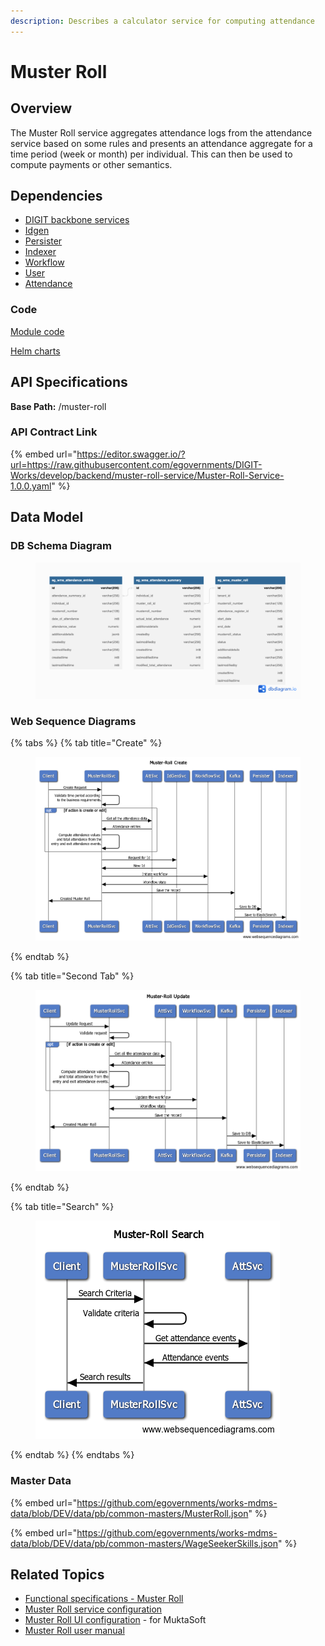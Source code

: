 ```yaml
---
description: Describes a calculator service for computing attendance
---
```


# Muster Roll

## Overview

The Muster Roll service aggregates attendance logs from the attendance service based on some rules and presents an attendance aggregate for a time period (week or month) per individual. This can then be used to compute payments or other semantics.&#x20;

## Dependencies

* [DIGIT backbone services](https://core.digit.org/platform/core-services)
* [Idgen](https://core.digit.org/platform/core-services/id-generation-service)
* [Persister](https://core.digit.org/platform/core-services/persister-service)
* [Indexer](https://core.digit.org/platform/core-services/indexer-service)
* [Workflow](https://core.digit.org/platform/core-services/workflow-service)
* [User](https://core.digit.org/platform/core-services/user-services)
* [Attendance](attendance.md)

### Code

[Module code](https://github.com/egovernments/DIGIT-Works/tree/master/backend/muster-roll)

[Helm charts](https://github.com/egovernments/DIGIT-DevOps/tree/digit-works/deploy-as-code/helm/charts/digit-works/backend/muster-roll)

## API Specifications

**Base Path:** /muster-roll

### API Contract Link

{% embed url="https://editor.swagger.io/?url=https://raw.githubusercontent.com/egovernments/DIGIT-Works/develop/backend/muster-roll-service/Muster-Roll-Service-1.0.0.yaml" %}

## Data Model

### DB Schema Diagram

<figure><img src="../../../../.gitbook/assets/Muster_roll_DbSchema.png" alt=""><figcaption></figcaption></figure>

### Web Sequence Diagrams

{% tabs %}
{% tab title="Create" %}
<figure><img src="../../../../.gitbook/assets/Muster-Roll Create.png" alt=""><figcaption></figcaption></figure>


{% endtab %}

{% tab title="Second Tab" %}
<figure><img src="../../../../.gitbook/assets/Muster-Roll Update.png" alt=""><figcaption></figcaption></figure>


{% endtab %}

{% tab title="Search" %}
<figure><img src="../../../../.gitbook/assets/Muster-Roll Search.png" alt=""><figcaption></figcaption></figure>


{% endtab %}
{% endtabs %}

### **Master Data**&#x20;

{% embed url="https://github.com/egovernments/works-mdms-data/blob/DEV/data/pb/common-masters/MusterRoll.json" %}

{% embed url="https://github.com/egovernments/works-mdms-data/blob/DEV/data/pb/common-masters/WageSeekerSkills.json" %}

## Related Topics

* [Functional specifications - Muster Roll](../../../../specifications/functional-specifications/muster-roll.md)
* [Muster Roll service configuration](../../../../setup/configure-works/service-configuration/muster-roll.md)
* [Muster Roll UI configuration](../../../../reference-implementations/muktasoft-v2.2/deployment/configuration/ui-configuration/modules/muster-roll-cbo-application.md) - for MuktaSoft
* [Muster Roll user manual](../../../../reference-implementations/muktasoft-v2.2/implementation/training-resources/user-manual/mobile-application-user-manual/cbo-getting-started/muster-rolls.md)
